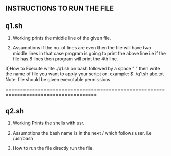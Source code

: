 INSTRUCTIONS TO RUN THE FILE
------------------------------

q1.sh
-------

1) Working
 prints the middle line of the given file.

2) Assumptions
 if the no. of lines are even then the file will have two middle lines in that case program is going to print the above line i.e if the file has 8 lines then program will print the 4th line.
 
3)How to Execute
 write ./q1.sh on bash followed by a space " " then write the name of file you want to apply your script on.
	example: $ ./q1.sh abc.txt
Note: file should be given executable permissions. 

=====================================================================================

q2.sh
-------

1) Working
Prints the shells with usr.

2) Assumptions
the bash name is in the next / which follows user. i.e /usr/bash

3) How to run the file
 directly run the file.
 
